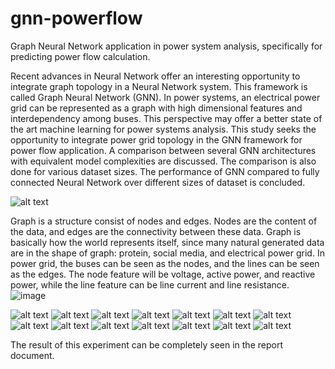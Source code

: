# gnn-powerflow

Graph Neural Network application in power system analysis, specifically for predicting power flow calculation.

Recent advances in Neural Network offer an interesting opportunity to integrate graph topology in a Neural Network system. This framework is called Graph Neural Network (GNN). In power systems, an electrical power grid can be represented as a graph with high dimensional features and interdependency among buses. This perspective may offer a better state of the art machine learning for power systems analysis. This study seeks the opportunity to integrate power grid topology in the GNN framework for power flow application. A comparison between several GNN architectures with equivalent model complexities are discussed. The comparison is also done for various dataset sizes. The performance of GNN compared to fully connected Neural Network over different sizes of dataset is concluded.

![alt text](https://github.com/mukhlishga/gnn-powerflow/blob/main/document/fig1.PNG?raw=true)

Graph is a structure consist of nodes and edges. Nodes are the content of the data, and edges are the connectivity between these data.
Graph is basically how the world represents itself, since many natural generated data are in the shape of graph: protein, social media, and electrical power grid.
In power grid, the buses can be seen as the nodes, and the lines can be seen as the edges. The node feature will be voltage, active power, and reactive power, while the line feature can be line current and line resistance.
![image](https://user-images.githubusercontent.com/84616078/136715367-f54cdd3d-dfda-4476-9443-b579d31661d3.png)


![alt text](https://github.com/mukhlishga/gnn-powerflow/blob/main/document/fig2.PNG?raw=true)
![alt text](https://github.com/mukhlishga/gnn-powerflow/blob/main/document/fig3.PNG?raw=true)
![alt text](https://github.com/mukhlishga/gnn-powerflow/blob/main/document/fig4.PNG?raw=true)
![alt text](https://github.com/mukhlishga/gnn-powerflow/blob/main/document/fig5.PNG?raw=true)
![alt text](https://github.com/mukhlishga/gnn-powerflow/blob/main/document/fig6.PNG?raw=true)
![alt text](https://github.com/mukhlishga/gnn-powerflow/blob/main/document/fig7.PNG?raw=true)
![alt text](https://github.com/mukhlishga/gnn-powerflow/blob/main/document/fig8.PNG?raw=true)
![alt text](https://github.com/mukhlishga/gnn-powerflow/blob/main/document/fig9.PNG?raw=true)
![alt text](https://github.com/mukhlishga/gnn-powerflow/blob/main/document/fig10.PNG?raw=true)
![alt text](https://github.com/mukhlishga/gnn-powerflow/blob/main/document/fig11.PNG?raw=true)
![alt text](https://github.com/mukhlishga/gnn-powerflow/blob/main/document/fig12.PNG?raw=true)
![alt text](https://github.com/mukhlishga/gnn-powerflow/blob/main/document/fig13.PNG?raw=true)
![alt text](https://github.com/mukhlishga/gnn-powerflow/blob/main/document/fig14.PNG?raw=true)
![alt text](https://github.com/mukhlishga/gnn-powerflow/blob/main/document/fig15.PNG?raw=true)

The result of this experiment can be completely seen in the report document.
